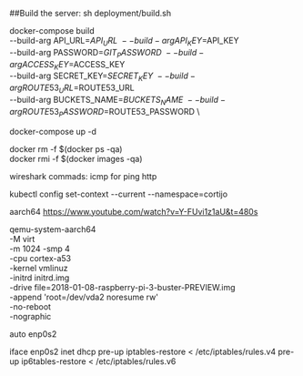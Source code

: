 ##Build the server:
sh deployment/build.sh

docker-compose build \
--build-arg API_URL=$API_URL \
--build-arg API_KEY=$API_KEY \
--build-arg PASSWORD=$GIT_PASSWORD \
--build-arg ACCESS_KEY=$ACCESS_KEY \
--build-arg SECRET_KEY=$SECRET_KEY \
--build-arg ROUTE53_URL=$ROUTE53_URL \
--build-arg BUCKETS_NAME=$BUCKETS_NAME \
--build-arg ROUTE53_PASSWORD=$ROUTE53_PASSWORD \

docker-compose up -d


docker rm -f $(docker ps -qa) \
docker rmi -f $(docker images -qa)



[website]: https://www.cortijodemazas.com
[github]: https://github.com/enrikiko


wireshark commads:
icmp for ping
http

kubectl config set-context --current --namespace=cortijo

aarch64 https://www.youtube.com/watch?v=Y-FUvi1z1aU&t=480s

qemu-system-aarch64 \
-M virt \
-m 1024 -smp 4 \
-cpu cortex-a53 \
-kernel vmlinuz \
-initrd initrd.img \
-drive file=2018-01-08-raspberry-pi-3-buster-PREVIEW.img \
-append 'root=/dev/vda2 noresume rw' \
-no-reboot \
-nographic

auto enp0s2

iface enp0s2 inet dhcp
        pre-up iptables-restore < /etc/iptables/rules.v4
        pre-up ip6tables-restore < /etc/iptables/rules.v6
